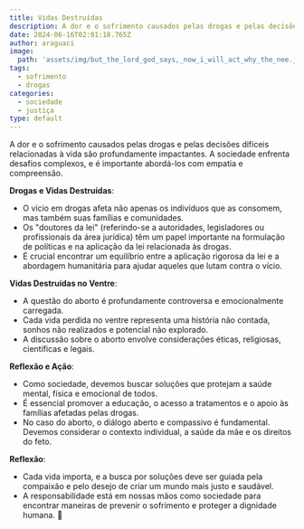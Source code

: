 ```yaml
---
title: Vidas Destruídas
description: A dor e o sofrimento causados pelas drogas e pelas decisões difíceis relacionadas à vida são profundamente impactantes. A sociedade enfrenta desafios complexos, e é importante abordá-los com empatia e compreensão.
date: 2024-06-16T02:01:18.765Z
author: araguaci
image: 
  path: 'assets/img/but_the_lord_god_says,_now_i_will_act_why_the_nee.jpeg'
tags:
  - sofrimento
  - drogas
categories:
  - sociedade
  - justiça
type: default
---
```


A dor e o sofrimento causados pelas drogas e pelas decisões difíceis relacionadas à vida são profundamente impactantes. A sociedade enfrenta desafios complexos, e é importante abordá-los com empatia e compreensão.

**Drogas e Vidas Destruídas**:
  - O vício em drogas afeta não apenas os indivíduos que as consomem, mas também suas famílias e comunidades.
  - Os "doutores da lei" (referindo-se a autoridades, legisladores ou profissionais da área jurídica) têm um papel importante na formulação de políticas e na aplicação da lei relacionada às drogas.
  - É crucial encontrar um equilíbrio entre a aplicação rigorosa da lei e a abordagem humanitária para ajudar aqueles que lutam contra o vício.

**Vidas Destruídas no Ventre**:
  - A questão do aborto é profundamente controversa e emocionalmente carregada.
  - Cada vida perdida no ventre representa uma história não contada, sonhos não realizados e potencial não explorado.
  - A discussão sobre o aborto envolve considerações éticas, religiosas, científicas e legais.

**Reflexão e Ação**:
  - Como sociedade, devemos buscar soluções que protejam a saúde mental, física e emocional de todos.
  - É essencial promover a educação, o acesso a tratamentos e o apoio às famílias afetadas pelas drogas.
  - No caso do aborto, o diálogo aberto e compassivo é fundamental. Devemos considerar o contexto individual, a saúde da mãe e os direitos do feto.

**Reflexão**:
  - Cada vida importa, e a busca por soluções deve ser guiada pela compaixão e pelo desejo de criar um mundo mais justo e saudável.
  - A responsabilidade está em nossas mãos como sociedade para encontrar maneiras de prevenir o sofrimento e proteger a dignidade humana. 🌟
